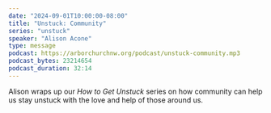 ```yaml
---
date: "2024-09-01T10:00:00-08:00"
title: "Unstuck: Community"
series: "unstuck"
speaker: "Alison Acone"
type: message
podcast: https://arborchurchnw.org/podcast/unstuck-community.mp3
podcast_bytes: 23214654
podcast_duration: 32:14
---
```


Alison wraps up our _How to Get Unstuck_ series on how community can help us stay unstuck with the love and help of those around us.
